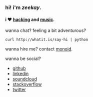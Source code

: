 ### hi! i'm *zeekay*.

#### i ♥ [hacking][github] and [music][soundcloud].

wanna chat? feeling a bit adventurous?

    curl http://whatit.is/say-hi | python

wanna hire me? contact [monoid][monoid].

wanna be social?

- [github][github]
- [linkedin][linkedin]
- [soundcloud][soundcloud]
- [stackoverflow][stackoverflow]
- [twitter][twitter]

[github]:        https://github.com/zeekay
[linkedin]:      https://www.linkedin.com/in/zeekay
[monoid]:        http://monoid.io
[soundcloud]:    https://soundcloud.com/zeekay
[stackoverflow]: http://stackoverflow.com/users/641766/zeekay
[twitter]:       https://twitter.com/zeekay
